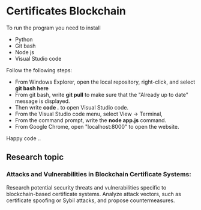 # Certificates Blockchain

To run the program you need to install 
* Python
* Git bash
* Node js
* Visual Studio code

Follow the following steps: 

* From Windows Explorer, open the local repository, right-click, and select **git bash here**
* From git bash, write **git pull** to make sure that the "Already up to date" message is displayed. 
* Then write **code .** to open Visual Studio code.
* From the Visual Studio code menu, select View -> Terminal,
* From the command prompt, write the **node app.js** command.
* From Google Chrome, open "localhost:8000" to open the website.

Happy code ..

## Research topic
### Attacks and Vulnerabilities in Blockchain Certificate Systems:

Research potential security threats and vulnerabilities specific to blockchain-based certificate systems. Analyze attack vectors, such as certificate spoofing or Sybil attacks, and propose countermeasures.
